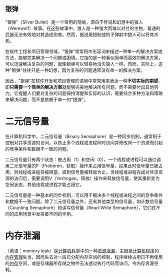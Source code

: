 ## 银弹
"银弹"（Silver Bullet）是一个常用的隐喻，源自于传说和幻想中的狼人（Werewolf）故事。在这些故事中，狼人是一种强大而难以对付的生物，普通的武器无法有效地对其造成伤害。然而，据说用银制成的子弹射中狼人可以将其杀死。

在软件工程和项目管理领域，"银弹"常常用作形容词来描述一种单一的解决方案或方法，能够完美解决一个问题或困境。它指的是一种看似简单而高效的解决方案，可以迅速解决复杂的问题，就像银弹可以轻易地消灭狼人一样。然而，实际上，这种"银弹"往往只是一种幻想，因为复杂的问题通常没有单一的解决方案。

因此，"银弹"在软件开发和项目管理的语境中常常用来表达一种**不切实际的期望**，即**只需要一个简单的解决方案**就能够完美地解决所有问题，而不需要付出其他努力。它提醒人们要对复杂的问题保持清醒和实际的认识，需要综合多种方法和策略来解决问题，而不是依赖于单一的"银弹"。

# 二元信号量

在计算机科学中，二元信号量（Binary Semaphore）是一种同步机制，通常用于控制对共享资源的访问，以防止多个线程或进程同时访问并修改同一个资源而引起的竞争条件和数据不一致的问题。

二元信号量只有两个状态：被占用（1）和空闲（0）。一个线程或进程可以通过调用二元信号量的P（Proberen，获取）操作来占用信号量，如果此时信号量已被占用，则线程或进程将被阻塞，直到信号量被释放为止。当线程或进程完成对共享资源的访问后，需要调用V（Verhogen，释放）操作来释放信号量，使其重新变为空闲状态，其他线程或进程才能占用它。

二元信号量是一种基本的同步机制，可以用于解决多个线程或进程之间的竞争条件和数据不一致问题。除了二元信号量之外，还有其他类型的信号量，如计数信号量（Counting Semaphore）和读写信号量（Read-Write Semaphore），它们在不同的应用场景中发挥着不同的作用。

# 内存泄漏
（英语：memory leak）是[计算机科学](https://zh.wikipedia.org/wiki/%E8%AE%A1%E7%AE%97%E6%9C%BA%E7%A7%91%E5%AD%A6 "计算机科学")中的一种[资源泄漏](https://zh.wikipedia.org/wiki/%E8%B5%84%E6%BA%90%E6%B3%84%E6%BC%8F "资源泄漏")，主因是[计算机程序](https://zh.wikipedia.org/wiki/%E8%A8%88%E7%AE%97%E6%A9%9F%E7%A8%8B%E5%BA%8F "计算机程序")的[内存管理](https://zh.wikipedia.org/wiki/%E8%A8%98%E6%86%B6%E9%AB%94%E7%AE%A1%E7%90%86 "内存管理")失当，因而失去对一段已分配内存空间的控制，程序继续占用已不再使用的[内存](https://zh.wikipedia.org/wiki/%E5%86%85%E5%AD%98 "内存")空间，或是存储器所存储之物件无法透过执行代码而访问，令内存资源空耗。